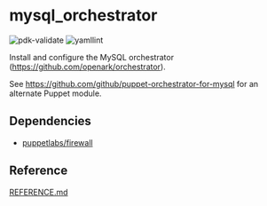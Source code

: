 # mysql_orchestrator

![pdk-validate](https://github.com/ncsa/puppet-mysql_orchestrator/workflows/pdk-validate/badge.svg)
![yamllint](https://github.com/ncsa/puppet-mysql_orchestrator/workflows/yamllint/badge.svg)

Install and configure the MySQL orchestrator (https://github.com/openark/orchestrator).

See https://github.com/github/puppet-orchestrator-for-mysql for an alternate Puppet module.


## Dependencies
- [puppetlabs/firewall](https://forge.puppet.com/puppetlabs/firewall)

## Reference

[REFERENCE.md](REFERENCE.md)

